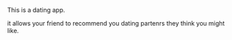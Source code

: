 This is a dating app.

it allows your friend to recommend you dating partenrs they think you might like.